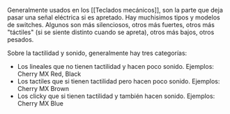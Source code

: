 Generalmente usados en los [[Teclados mecánicos]], son la parte que deja pasar una señal eléctrica si es apretado. Hay muchisimos tipos y modelos de switches. Algunos son más silenciosos, otros más fuertes, otros más "táctiles" (si se siente distinto cuando se apreta), otros más bajos, otros pesados.

Sobre la tactilidad y sonido, generalmente hay tres categorías:

-   Los lineales que no tienen tactilidad y hacen poco sonido. Ejemplos: Cherry MX Red, Black
-   Los tactiles que si tienen tactilidad pero hacen poco sonido. Ejemplos: Cherry MX Brown
-   Los clicky que si tienen tactilidad y también hacen sonido. Ejemplos: Cherry MX Blue


